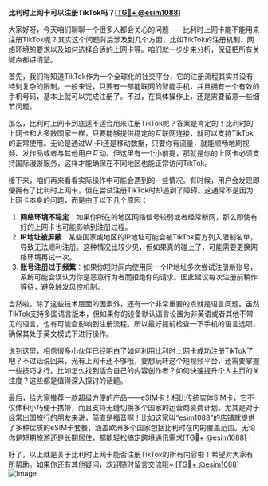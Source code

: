 **比利时上网卡可以注册TikTok吗？[[TG💪+ @esim1088](https://t.me/s/esim1088)]**

大家好呀，今天咱们聊聊一个很多人都会关心的问题——比利时上网卡能不能用来注册TikTok呢？其实这个问题背后涉及到几个方面，比如TikTok的注册机制、网络环境的要求以及如何选择合适的上网卡等。咱们就一步步来分析，保证把所有关键点都讲清楚。

首先，我们得知道TikTok作为一个全球化的社交平台，它的注册流程其实并没有特别复杂的限制。一般来说，只要有一部能联网的智能手机，并且拥有一个有效的手机号码，基本上就可以完成注册了。不过，在具体操作上，还是需要留意一些细节问题。

那么，比利时上网卡到底适不适合用来注册TikTok呢？答案是肯定的！比利时的上网卡和大多数国家一样，只要能够提供稳定的互联网连接，就可以支持TikTok的正常使用。无论是通过Wi-Fi还是移动数据，只要你有流量，就能顺畅地刷视频、发作品或者与其他用户互动。但这里有一个小前提，那就是你的上网卡必须支持国际漫游服务，这样才能确保在不同地区也能正常访问TikTok。

接下来，咱们再来看看实际操作中可能会遇到的一些情况。有时候，用户会发现即便拥有了比利时上网卡，但在尝试注册TikTok时却遇到了障碍。这通常不是因为上网卡本身的问题，而是由于以下几个原因：

1. **网络环境不稳定**：如果你所在的地区网络信号较弱或者经常断网，那么即使有好的上网卡也可能影响到注册过程。
2. **IP地址被屏蔽**：某些国家或地区的IP地址可能会被TikTok官方列入限制名单，导致无法顺利注册。这种情况比较少见，但如果真的碰上了，可能需要更换网络环境再试一次。
3. **账号注册过于频繁**：如果你短时间内使用同一个IP地址多次尝试注册新账号，系统可能会误认为你是恶意行为者而拒绝你的请求。因此建议每次注册前稍作等待，避免触发风控机制。

当然啦，除了这些技术层面的因素外，还有一个非常重要的点就是语言问题。虽然TikTok支持多国语言版本，但如果你的设备默认语言设置为非英语或者其他不常见的语言，也有可能会影响到注册流程。所以最好提前检查一下手机的语言选项，确保其处于英文模式下进行操作。

说到这里，相信很多小伙伴已经明白了如何利用比利时上网卡成功注册TikTok了吧？不过话说回来，光有上网卡还不够哦，要想玩转这个短视频平台，还需要掌握一些技巧才行。比如怎么找到适合自己的内容创作者？如何快速提升个人主页的关注度？这些都是值得深入探讨的话题。

最后，给大家推荐一款超级方便的产品——eSIM卡！相比传统实体SIM卡，它不仅体积小巧便于携带，而且支持无缝切换多个国家的运营商资费计划。尤其是对于经常出国旅行的朋友来说，简直是福音啊！比如这家叫“esim1088”的店铺就提供了多种优质的eSIM卡套餐，涵盖欧洲多个国家包括比利时在内的覆盖范围。无论你是短期旅游还是长期居住，都能轻松搞定跨境通讯需求[[TG💪+ @esim1088](https://t.me/s/esim1088)]！

好了，以上就是关于比利时上网卡能否注册TikTok的所有内容啦！希望对大家有所帮助。如果你还有其他疑问，欢迎随时留言交流哦~ [[TG💪+ @esim1088](https://t.me/s/esim1088)] 
![Image](https://i.postimg.cc/4NQfJmqS/Snipaste-2025-05-13-00-14-12.png)